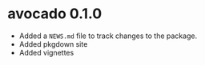 # avocado 0.1.0

* Added a `NEWS.md` file to track changes to the package.
* Added pkgdown site
* Added vignettes
